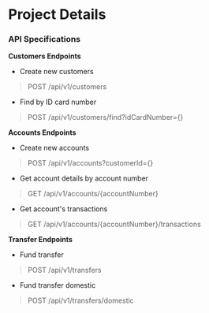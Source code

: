 # Project Details
### API Specifications

**Customers Endpoints**
- Create new customers
> POST /api/v1/customers
- Find by ID card number
> POST /api/v1/customers/find?idCardNumber={}

**Accounts Endpoints**
- Create new accounts
> POST /api/v1/accounts?customerId={}
- Get account details by account number
> GET /api/v1/accounts/{accountNumber}
- Get account's transactions
> GET /api/v1/accounts/{accountNumber}/transactions

**Transfer Endpoints**
- Fund transfer
> POST /api/v1/transfers
- Fund transfer domestic
> POST /api/v1/transfers/domestic
